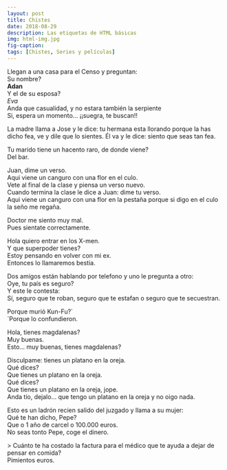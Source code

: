```yaml
---
layout: post
title: Chistes
date: 2018-08-29
description: Las etiquetas de HTML básicas
img: html-img.jpg 
fig-caption: 
tags: [Chistes, Series y películas]
---
```


Llegan a una casa para el Censo y preguntan:<br> Su nombre?<br>**Adan**<br> Y el de su esposa?<br> *Eva*<br> Anda que casualidad, y no estara también la serpiente<br> Si, espera un momento... ¡¡suegra, te buscan!!
<p></p>
La madre llama a Jose y le dice: tu hermana esta llorando porque la has dicho fea, ve y dile que lo sientes. Él va y le dice: siento que seas tan fea.
<p></p>
Tu marido tiene un hacento raro, de donde viene?<br> Del bar.
<p></p>
Juan, dime un verso.<br>Aqui viene un canguro con una flor en el culo.<br> Vete al final de la clase y piensa un verso nuevo.<br>Cuando termina la clase le dice a Juan: dime tu verso.<br> Aqui viene un canguro con una flor en la pestaña porque si digo en el culo la seño me regaña.
<p></p>
Doctor me siento muy mal.<br> Pues sientate correctamente.
<p></p>
Hola quiero entrar en los X-men. <br>Y que superpoder tienes?<br> Estoy pensando en volver con mi ex.<br>Entonces lo llamaremos bestia.
<p></p>
Dos amigos están hablando por telefono y uno le pregunta a otro:<br>Oye, tu país es seguro?<br>Y este le contesta: <br> Sí, seguro que te roban, seguro que te estafan o seguro que te secuestran.
<p></p>
Porque murió Kun-Fu?`<br>`Porque lo confundieron.
<p></p>
Hola, tienes magdalenas?<br>Muy buenas.<br>Esto... muy buenas, tienes magdalenas?
<p></p>
Disculpame: tienes un platano en la oreja.<br>Qué dices?<br>Que tienes un platano en la oreja.<br>Qué dices?<br> Que tienes un platano en la oreja, jope.<br> Anda tío, dejalo... que tengo un platano en la oreja y no oigo nada.
<p></p>
Esto es un ladrón recien salido del juzgado y llama a su mujer: <br> Qué te han dicho, Pepe?<br> Que o 1 año de carcel o 100.000 euros.<br> No seas tonto Pepe, coge el dinero.
<p></p>
> Cuánto te ha costado la factura para el médico que te ayuda a dejar de pensar en comida?<br> Pimientos euros.

